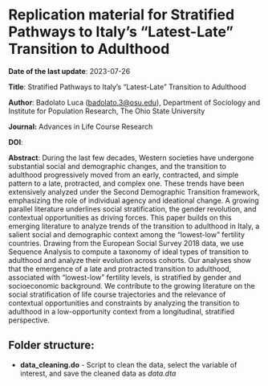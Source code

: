 # Replication material for Stratified Pathways to Italy’s “Latest-Late” Transition to Adulthood

**Date of the last update**: 2023-07-26

**Title**: Stratified Pathways to Italy’s “Latest-Late” Transition to Adulthood

**Author**: Badolato Luca (badolato.3@osu.edu), Department of Sociology and Institute for Population Research, The Ohio State University

**Journal:** Advances in Life Course Research

**DOI**: 

**Abstract**:
During the last few decades, Western societies have undergone substantial social and demographic changes, and the transition to adulthood progressively moved from an early, contracted, and simple pattern to a late, protracted, and complex one. These trends have been extensively analyzed under the Second Demographic Transition framework, emphasizing the role of individual agency and ideational change. A growing parallel literature underlines social stratification, the gender revolution, and contextual opportunities as driving forces. This paper builds on this emerging literature to analyze trends of the transition to adulthood in Italy, a salient social and demographic context among the “lowest-low” fertility countries. Drawing from the European Social Survey 2018 data, we use Sequence Analysis to compute a taxonomy of ideal types of transition to adulthood and analyze their evolution across cohorts. Our analyses show that the emergence of a late and protracted transition to adulthood, associated with “lowest-low” fertility levels, is stratified by gender and socioeconomic background. We contribute to the growing literature on the social stratification of life course trajectories and the relevance of contextual opportunities and constraints by analyzing the transition to adulthood in a low-opportunity context from a longitudinal, stratified perspective.

## Folder structure:

* **data_cleaning.do** - Script to clean the data, select the variable of interest, and save the cleaned data as *data.dta*
